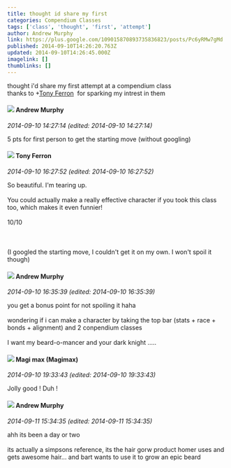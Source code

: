 ```yaml
---
title: thought id share my first
categories: Compendium Classes
tags: ['class', 'thought', 'first', 'attempt']
author: Andrew Murphy
link: https://plus.google.com/109015870893735836823/posts/Pc6yRMw7gMd
published: 2014-09-10T14:26:20.763Z
updated: 2014-09-10T14:26:45.000Z
imagelink: []
thumblinks: []
---
```


thought i&#39;d share my first attempt at a compendium class<br />thanks to <span class="proflinkWrapper"><span class="proflinkPrefix">+</span><a class="proflink" href="https://plus.google.com/105317681442573084626" oid="105317681442573084626">Tony Ferron</a></span>  for sparking my intrest in them
<div id='comment z13wg33httnajf4ob04cch3hfvi0c10jtuw0k'>
  <h4><img src='{{site.baseurl}}//images/avatars/109015870893735836823_photo.jpg'> Andrew Murphy</h4>
      <p><cite>2014-09-10 14:27:14 (edited: 2014-09-10 14:27:14)</cite></p>
        <p>5 pts for first person to get the starting move (without googling)</p>
</div>
        

<div id='comment z13wg33httnajf4ob04cch3hfvi0c10jtuw0k'>
  <h4><img src='{{site.baseurl}}//images/avatars/105317681442573084626_photo.jpg'> Tony Ferron</h4>
      <p><cite>2014-09-10 16:27:52 (edited: 2014-09-10 16:27:52)</cite></p>
        <p>So beautiful. I&#39;m tearing up.<br /><br />You could actually make a really effective character if you took this class too, which makes it even funnier!<br /><br />10/10<br /><br /><br /><br />(I googled the starting move, I couldn&#39;t get it on my own. I won&#39;t spoil it though)</p>
</div>
        

<div id='comment z13wg33httnajf4ob04cch3hfvi0c10jtuw0k'>
  <h4><img src='{{site.baseurl}}//images/avatars/109015870893735836823_photo.jpg'> Andrew Murphy</h4>
      <p><cite>2014-09-10 16:35:39 (edited: 2014-09-10 16:35:39)</cite></p>
        <p>you get a bonus point for not spoiling it haha<br /><br />wondering if i can make a character by taking the top bar (stats + race + bonds + alignment) and 2 conpendium classes<br /><br />I want my beard-o-mancer and your dark knight .....</p>
</div>
        

<div id='comment z13wg33httnajf4ob04cch3hfvi0c10jtuw0k'>
  <h4><img src='{{site.baseurl}}//images/avatars/101186759054914157594_photo.jpg'> Magi max (Magimax)</h4>
      <p><cite>2014-09-10 19:33:43 (edited: 2014-09-10 19:33:43)</cite></p>
        <p>Jolly good ! Duh !</p>
</div>
        

<div id='comment z13wg33httnajf4ob04cch3hfvi0c10jtuw0k'>
  <h4><img src='{{site.baseurl}}//images/avatars/109015870893735836823_photo.jpg'> Andrew Murphy</h4>
      <p><cite>2014-09-11 15:34:35 (edited: 2014-09-11 15:34:35)</cite></p>
        <p>ahh its been a day or two<br /><br />its actually a simpsons reference, its the hair gorw product homer uses and gets awesome hair... and bart wants to use it to grow an epic beard</p>
</div>
        